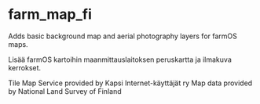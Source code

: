 farm_map_fi
===========

Adds basic background map and aerial photography layers for farmOS maps.

Lisää farmOS kartoihin maanmittauslaitoksen peruskartta ja ilmakuva kerrokset.

Tile Map Service provided by Kapsi Internet-käyttäjät ry
Map data provided by National Land Survey of Finland